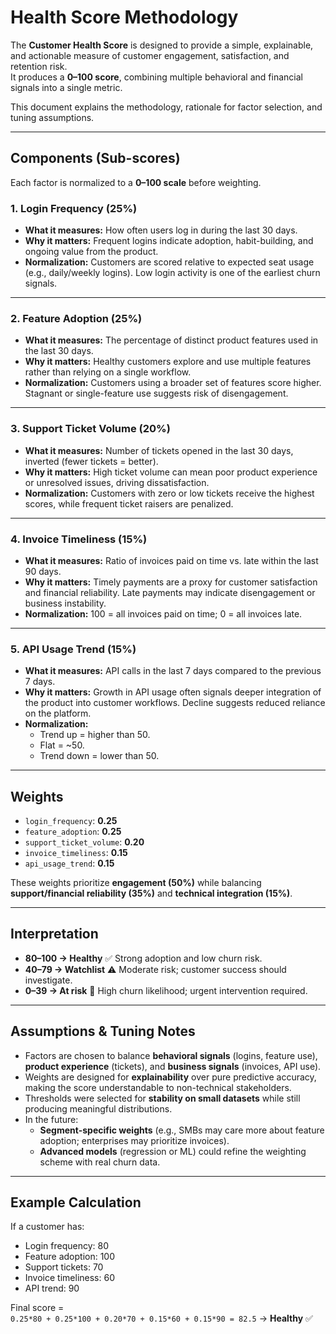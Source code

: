 # Health Score Methodology

The **Customer Health Score** is designed to provide a simple, explainable, and actionable measure of customer engagement, satisfaction, and retention risk.  
It produces a **0–100 score**, combining multiple behavioral and financial signals into a single metric.  

This document explains the methodology, rationale for factor selection, and tuning assumptions.

---

## Components (Sub-scores)

Each factor is normalized to a **0–100 scale** before weighting.

### 1. Login Frequency (25%)  
- **What it measures:** How often users log in during the last 30 days.  
- **Why it matters:** Frequent logins indicate adoption, habit-building, and ongoing value from the product.  
- **Normalization:** Customers are scored relative to expected seat usage (e.g., daily/weekly logins). Low login activity is one of the earliest churn signals.

---

### 2. Feature Adoption (25%)  
- **What it measures:** The percentage of distinct product features used in the last 30 days.  
- **Why it matters:** Healthy customers explore and use multiple features rather than relying on a single workflow.  
- **Normalization:** Customers using a broader set of features score higher. Stagnant or single-feature use suggests risk of disengagement.

---

### 3. Support Ticket Volume (20%)  
- **What it measures:** Number of tickets opened in the last 30 days, inverted (fewer tickets = better).  
- **Why it matters:** High ticket volume can mean poor product experience or unresolved issues, driving dissatisfaction.  
- **Normalization:** Customers with zero or low tickets receive the highest scores, while frequent ticket raisers are penalized.

---

### 4. Invoice Timeliness (15%)  
- **What it measures:** Ratio of invoices paid on time vs. late within the last 90 days.  
- **Why it matters:** Timely payments are a proxy for customer satisfaction and financial reliability. Late payments may indicate disengagement or business instability.  
- **Normalization:** 100 = all invoices paid on time; 0 = all invoices late.

---

### 5. API Usage Trend (15%)  
- **What it measures:** API calls in the last 7 days compared to the previous 7 days.  
- **Why it matters:** Growth in API usage often signals deeper integration of the product into customer workflows. Decline suggests reduced reliance on the platform.  
- **Normalization:**  
  - Trend up = higher than 50.  
  - Flat = ~50.  
  - Trend down = lower than 50.

---

## Weights

- `login_frequency`: **0.25**  
- `feature_adoption`: **0.25**  
- `support_ticket_volume`: **0.20**  
- `invoice_timeliness`: **0.15**  
- `api_usage_trend`: **0.15**

These weights prioritize **engagement (50%)** while balancing **support/financial reliability (35%)** and **technical integration (15%)**.

---

## Interpretation

- **80–100 → Healthy** ✅ Strong adoption and low churn risk.  
- **40–79 → Watchlist** ⚠️ Moderate risk; customer success should investigate.  
- **0–39 → At risk** 🚨 High churn likelihood; urgent intervention required.  

---

## Assumptions & Tuning Notes

- Factors are chosen to balance **behavioral signals** (logins, feature use), **product experience** (tickets), and **business signals** (invoices, API use).  
- Weights are designed for **explainability** over pure predictive accuracy, making the score understandable to non-technical stakeholders.  
- Thresholds were selected for **stability on small datasets** while still producing meaningful distributions.  
- In the future:  
  - **Segment-specific weights** (e.g., SMBs may care more about feature adoption; enterprises may prioritize invoices).  
  - **Advanced models** (regression or ML) could refine the weighting scheme with real churn data.  

---

## Example Calculation

If a customer has:
- Login frequency: 80  
- Feature adoption: 100  
- Support tickets: 70  
- Invoice timeliness: 60  
- API trend: 90  

Final score =  
`0.25*80 + 0.25*100 + 0.20*70 + 0.15*60 + 0.15*90 = 82.5` → **Healthy** ✅

